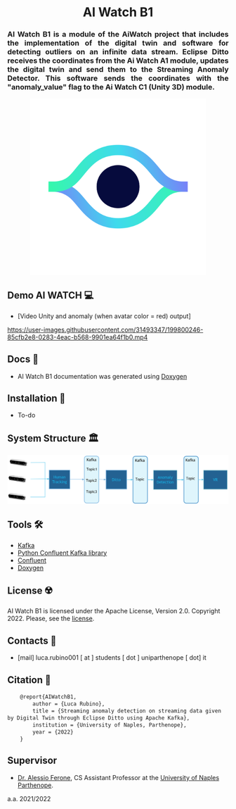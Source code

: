 <p>
    <div align="center">
        <h1> AI Watch B1 </h1>
    </div>
    <div align="justify">
        <h3> AI Watch B1 is a module of the AiWatch project that includes the implementation of the digital twin and software for detecting outliers on an infinite data stream. Eclipse Ditto receives the coordinates from the Ai Watch A1 module, updates the digital twin and send them to the Streaming Anomaly Detector. This software sends the coordinates with the "anomaly_value" flag to the Ai Watch C1 (Unity 3D) module.
        </h3>
    </div>
    <div align="center">
        <img src="images/eye_big_white@2x.png" width="400">
    </div>
    
</p>


## Demo AI WATCH 💻
- [Video Unity and anomaly (when avatar color = red) output] 

https://user-images.githubusercontent.com/31493347/199800246-85cfb2e8-0283-4eac-b568-9901ea64f1b0.mp4


 

## Docs 📜
- AI Watch B1 documentation was generated using [Doxygen](https://doxygen.nl/)


## Installation 🚀
- To-do

## System Structure 🏛
<p>
    <div align="center">
        <img src="https://github.com/Luruu/AI_Watch_B1/blob/main/AI%20WATCH%20Architecture/architettura_di_comunicazione.png">
    </div>
</p>

## Tools 🛠
- [Kafka](https://kafka.apache.org/)
- [Python Confluent Kafka library](https://github.com/confluentinc/confluent-kafka-python)
- [Confluent](https://www.confluent.io/)
- [Doxygen](https://doxygen.nl/)



## License ☢️
AI Watch B1 is licensed under the Apache License, Version 2.0. Copyright 2022. Please, see the [license](https://github.com/Luruu/AI_Watch_B1/blob/main/LICENSE).



## Contacts 🪪
- [mail] luca.rubino001 [ at ] students [ dot ] uniparthenope [ dot] it


## Citation 📖
```
    @report{AIWatchB1,
        author = {Luca Rubino},
        title = {Streaming anomaly detection on streaming data given by Digital Twin through Eclipse Ditto using Apache Kafka​},
        institution = {University of Naples, Parthenope},
        year = {2022}
    }
```

## Supervisor
- [Dr. Alessio Ferone](https://www.researchgate.net/profile/Alessio-Ferone), CS Assistant Professor at the [University of Naples Parthenope](https://www.uniparthenope.it/).



a.a. 2021/2022

